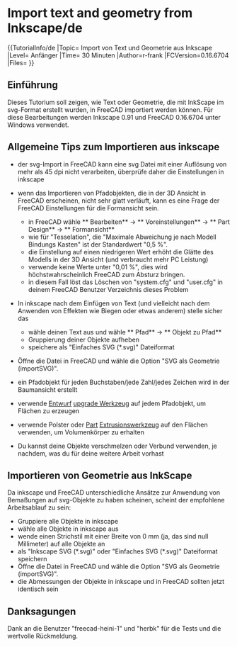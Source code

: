 # Import text and geometry from Inkscape/de

 {{TutorialInfo/de
|Topic= Import von Text und Geometrie aus Inkscape
|Level= Anfänger
|Time= 30 Minuten
|Author=r-frank
|FCVersion=0.16.6704
|Files=
}}

## Einführung

Dieses Tutorium soll zeigen, wie Text oder Geometrie, die mit InkScape im svg-Format erstellt wurden, in FreeCAD importiert werden können.
Für diese Bearbeitungen werden Inkscape 0.91 und FreeCAD 0.16.6704 unter Windows verwendet.

## Allgemeine Tips zum Importieren aus inkscape 

-   der svg-Import in FreeCAD kann eine svg Datei mit einer Auflösung von mehr als 45 dpi nicht verarbeiten, überprüfe daher die Einstellungen in inkscape
-   wenn das Importieren von Pfadobjekten, die in der 3D Ansicht in FreeCAD erscheinen, nicht sehr glatt verläuft, kann es eine Frage der FreeCAD Einstellungen für die Formansicht sein.
    -   in FreeCAD wähle ** Bearbeiten** → ** Voreinstellungen** → ** Part Design** → ** Formansicht**
    -   wie für \"Tesselation\", die \"Maximale Abweichung je nach Modell Bindungs Kasten\" ist der Standardwert \"0,5 %\".
    -   die Einstellung auf einen niedrigeren Wert erhöht die Glätte des Modells in der 3D Ansicht (und verbraucht mehr PC Leistung)
    -   verwende keine Werte unter \"0,01 %\", dies wird höchstwahrscheinlich FreeCAD zum Absturz bringen.
    -   in diesem Fall löst das Löschen von \"system.cfg\" und \"user.cfg\" in deinem FreeCAD Benutzer Verzeichnis dieses Problem

-   In inkscape nach dem Einfügen von Text (und vielleicht nach dem Anwenden von Effekten wie Biegen oder etwas anderem) stelle sicher das
    -   wähle deinen Text aus und wähle ** Pfad** → ** Objekt zu Pfad**
    -   Gruppierung deiner Objekte aufheben
    -   speichere als \"Einfaches SVG (\*.svg)\" Dateiformat
-   Öffne die Datei in FreeCAD und wähle die Option \"SVG als Geometrie (importSVG)\".
-   ein Pfadobjekt für jeden Buchstaben/jede Zahl/jedes Zeichen wird in der Baumansicht erstellt
-   verwende [Entwurf](Draft_Workbench/de.md) [upgrade Werkzeug](Draft_Upgrade/de.md) auf jedem Pfadobjekt, um Flächen zu erzeugen
-   verwende Polster oder [Part](Part_Workbench/de.md) [Extrusionswerkzeug](Part_Extrude/de.md) auf den Flächen verwenden, um Volumenkörper zu erhalten
-   Du kannst deine Objekte verschmelzen oder Verbund verwenden, je nachdem, was du für deine weitere Arbeit vorhast

## Importieren von Geometrie aus InkScape 

Da inkscape und FreeCAD unterschiedliche Ansätze zur Anwendung von Bemaßungen auf svg-Objekte zu haben scheinen, scheint der empfohlene Arbeitsablauf zu sein:

-   Gruppiere alle Objekte in inkscape
-   wähle alle Objekte in inkscape aus
-   wende einen Strichstil mit einer Breite von 0 mm (ja, das sind null Millimeter) auf alle Objekte an
-   als \"Inkscape SVG (\*.svg)\" oder \"Einfaches SVG (\*.svg)\" Dateiformat speichern
-   Öffne die Datei in FreeCAD und wähle die Option \"SVG als Geometrie (importSVG)\".
-   die Abmessungen der Objekte in inkscape und in FreeCAD sollten jetzt identisch sein

## Danksagungen

Dank an die Benutzer \"freecad-heini-1\" und \"herbk\" für die Tests und die wertvolle Rückmeldung.




